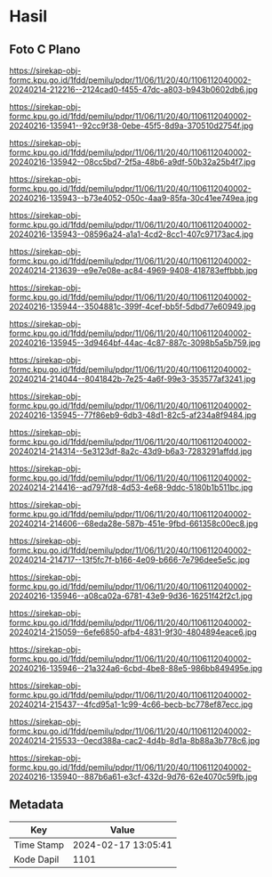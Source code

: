 # Hasil

## Foto C Plano

https://sirekap-obj-formc.kpu.go.id/1fdd/pemilu/pdpr/11/06/11/20/40/1106112040002-20240214-212216--2124cad0-f455-47dc-a803-b943b0602db6.jpg

https://sirekap-obj-formc.kpu.go.id/1fdd/pemilu/pdpr/11/06/11/20/40/1106112040002-20240216-135941--92cc9f38-0ebe-45f5-8d9a-370510d2754f.jpg

https://sirekap-obj-formc.kpu.go.id/1fdd/pemilu/pdpr/11/06/11/20/40/1106112040002-20240216-135942--08cc5bd7-2f5a-48b6-a9df-50b32a25b4f7.jpg

https://sirekap-obj-formc.kpu.go.id/1fdd/pemilu/pdpr/11/06/11/20/40/1106112040002-20240216-135943--b73e4052-050c-4aa9-85fa-30c41ee749ea.jpg

https://sirekap-obj-formc.kpu.go.id/1fdd/pemilu/pdpr/11/06/11/20/40/1106112040002-20240216-135943--08596a24-a1a1-4cd2-8cc1-407c97173ac4.jpg

https://sirekap-obj-formc.kpu.go.id/1fdd/pemilu/pdpr/11/06/11/20/40/1106112040002-20240214-213639--e9e7e08e-ac84-4969-9408-418783effbbb.jpg

https://sirekap-obj-formc.kpu.go.id/1fdd/pemilu/pdpr/11/06/11/20/40/1106112040002-20240216-135944--3504881c-399f-4cef-bb5f-5dbd77e60949.jpg

https://sirekap-obj-formc.kpu.go.id/1fdd/pemilu/pdpr/11/06/11/20/40/1106112040002-20240216-135945--3d9464bf-44ac-4c87-887c-3098b5a5b759.jpg

https://sirekap-obj-formc.kpu.go.id/1fdd/pemilu/pdpr/11/06/11/20/40/1106112040002-20240214-214044--8041842b-7e25-4a6f-99e3-353577af3241.jpg

https://sirekap-obj-formc.kpu.go.id/1fdd/pemilu/pdpr/11/06/11/20/40/1106112040002-20240216-135945--77f86eb9-6db3-48d1-82c5-af234a8f9484.jpg

https://sirekap-obj-formc.kpu.go.id/1fdd/pemilu/pdpr/11/06/11/20/40/1106112040002-20240214-214314--5e3123df-8a2c-43d9-b6a3-7283291affdd.jpg

https://sirekap-obj-formc.kpu.go.id/1fdd/pemilu/pdpr/11/06/11/20/40/1106112040002-20240214-214416--ad797fd8-4d53-4e68-9ddc-5180b1b511bc.jpg

https://sirekap-obj-formc.kpu.go.id/1fdd/pemilu/pdpr/11/06/11/20/40/1106112040002-20240214-214606--68eda28e-587b-451e-9fbd-661358c00ec8.jpg

https://sirekap-obj-formc.kpu.go.id/1fdd/pemilu/pdpr/11/06/11/20/40/1106112040002-20240214-214717--13f5fc7f-b166-4e09-b666-7e796dee5e5c.jpg

https://sirekap-obj-formc.kpu.go.id/1fdd/pemilu/pdpr/11/06/11/20/40/1106112040002-20240216-135946--a08ca02a-6781-43e9-9d36-16251f42f2c1.jpg

https://sirekap-obj-formc.kpu.go.id/1fdd/pemilu/pdpr/11/06/11/20/40/1106112040002-20240214-215059--6efe6850-afb4-4831-9f30-4804894eace6.jpg

https://sirekap-obj-formc.kpu.go.id/1fdd/pemilu/pdpr/11/06/11/20/40/1106112040002-20240216-135946--21a324a6-6cbd-4be8-88e5-986bb849495e.jpg

https://sirekap-obj-formc.kpu.go.id/1fdd/pemilu/pdpr/11/06/11/20/40/1106112040002-20240214-215437--4fcd95a1-1c99-4c66-becb-bc778ef87ecc.jpg

https://sirekap-obj-formc.kpu.go.id/1fdd/pemilu/pdpr/11/06/11/20/40/1106112040002-20240214-215533--0ecd388a-cac2-4d4b-8d1a-8b88a3b778c6.jpg

https://sirekap-obj-formc.kpu.go.id/1fdd/pemilu/pdpr/11/06/11/20/40/1106112040002-20240216-135940--887b6a61-e3cf-432d-9d76-62e4070c59fb.jpg


## Metadata

| Key        | Value               |
| ---------- | ------------------- |
| Time Stamp | 2024-02-17 13:05:41 |
| Kode Dapil | 1101                |



